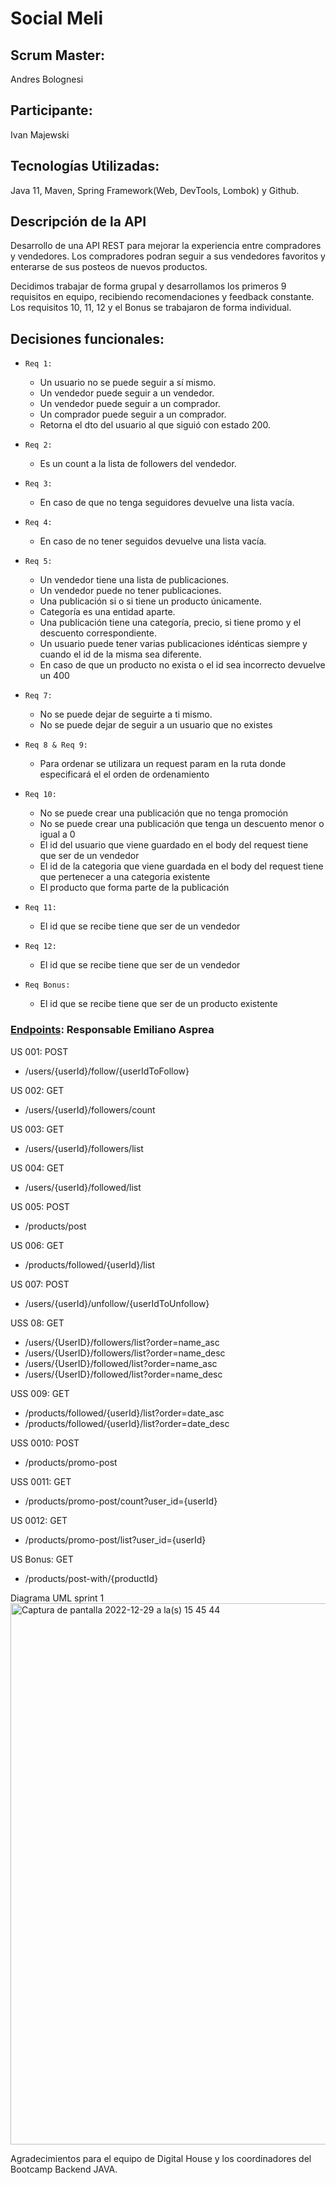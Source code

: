 # Social Meli


## Scrum Master: 
Andres Bolognesi
## Participante: 
Ivan Majewski

## Tecnologías Utilizadas: 
Java 11, Maven, Spring Framework(Web, DevTools, Lombok) y Github.

## Descripción de la API
Desarrollo de una API REST para mejorar la experiencia entre compradores y vendedores.
Los compradores podran seguir a sus vendedores favoritos y enterarse de sus posteos de nuevos productos.

Decidimos trabajar de forma grupal y desarrollamos los primeros 9 requisitos en equipo, recibiendo recomendaciones y feedback constante.
Los requisitos 10, 11, 12 y el Bonus se trabajaron de forma individual.

## Decisiones funcionales: 
*     Req 1:
    * Un usuario no se puede seguir a sí mismo.
    * Un vendedor puede seguir a un vendedor.
    * Un vendedor puede seguir a un comprador.
    * Un comprador puede seguir a un comprador.
    * Retorna el dto del usuario al que siguió con estado 200.

*     Req 2:
     * Es un count a la lista de followers del vendedor.

*     Req 3:
     * En caso de que no tenga seguidores devuelve una lista vacía.

*     Req 4:
     * En caso de no tener seguidos devuelve una lista vacía.

*     Req 5:
     * Un vendedor tiene una lista de publicaciones.
     * Un vendedor puede no tener publicaciones.
     * Una publicación si o si tiene un producto únicamente.
     * Categoría es una entidad aparte.
     * Una publicación tiene una categoría, precio, si tiene promo y el descuento correspondiente.
     * Un usuario puede tener varias publicaciones idénticas siempre y cuando el id de la misma sea diferente.
     * En caso de que un producto no exista o el id sea incorrecto devuelve un 400

*     Req 7:
    * No se puede dejar de seguirte a ti mismo.
    * No se puede dejar de seguir a un usuario que no existes

*     Req 8 & Req 9:
    * Para ordenar se utilizara un request param en la ruta donde especificará el el orden de ordenamiento

*     Req 10:
    * No se puede crear una publicación que no tenga promoción
    * No se puede crear una publicación que tenga un descuento menor o igual a 0
    * El id del usuario que viene guardado en el body del request tiene que ser de un vendedor
    * El id de la categoria que viene guardada en el body del request tiene que pertenecer a una categoria existente
    * El producto que forma parte de la publicación 
    
*     Req 11:
    * El id que se recibe tiene que ser de un vendedor
    
*     Req 12:
    * El id que se recibe tiene que ser de un vendedor
    
*     Req Bonus:
    * El id que se recibe tiene que ser de un producto existente


### [Endpoints](https://github.com/adriancaceres-dh/wave20-practicas/files/10354848/3.b.W20.-.Esp.de.Req.tecnicos.funcionales.-.Sprint.N.1.-.Spring.docx.pdf): Responsable Emiliano Asprea

US 001: POST
- /users/{userId}/follow/{userIdToFollow}

US 002: GET
- /users/{userId}/followers/count

US 003: GET
- /users/{userId}/followers/list

US 004: GET
- /users/{userId}/followed/list

US 005: POST
- /products/post

US 006: GET
- /products/followed/{userId}/list

US 007: POST
- /users/{userId}/unfollow/{userIdToUnfollow}

USS 08: GET
- /users/{UserID}/followers/list?order=name_asc
- /users/{UserID}/followers/list?order=name_desc
- /users/{UserID}/followed/list?order=name_asc
- /users/{UserID}/followed/list?order=name_desc

USS 009: GET
- /products/followed/{userId}/list?order=date_asc
- /products/followed/{userId}/list?order=date_desc

USS 0010: POST
- /products/promo-post

USS 0011: GET
- /products/promo-post/count?user_id={userId}

US 0012: GET
- /products/promo-post/list?user_id={userId}

US Bonus: GET
- /products/post-with/{productId}

Diagrama UML sprint 1
<img width="866" alt="Captura de pantalla 2022-12-29 a la(s) 15 45 44" src="https://user-images.githubusercontent.com/119961027/209996229-832d4c74-948f-40f8-ba4b-442d76f39a92.png">

Agradecimientos para el equipo de Digital House y los coordinadores del Bootcamp Backend JAVA.


